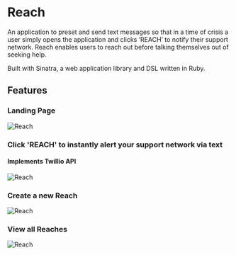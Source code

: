 
# Reach
An application to preset and send text messages so that in a time of crisis a user simply opens the application and clicks ‘REACH’ to notify their support network. Reach enables users to reach out before talking themselves out of seeking help.

Built with Sinatra, a web application library and DSL written in Ruby. 

## Features
### Landing Page
![Reach](http://i.imgur.com/umUCgHK.png)

### Click 'REACH' to instantly alert your support network via text
#### Implements Twillio API
![Reach](http://i.imgur.com/xDQAOms.png)

### Create a new Reach
![Reach](http://i.imgur.com/iMst0bI.png)

### View all Reaches
![Reach](http://i.imgur.com/pPTkmoq.png)
